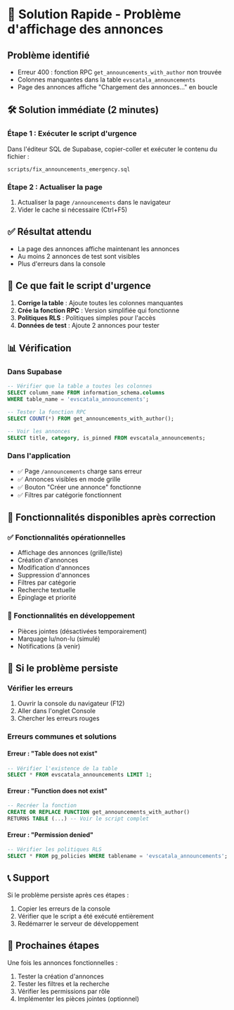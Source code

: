 # 🚨 Solution Rapide - Problème d'affichage des annonces

## Problème identifié
- Erreur 400 : fonction RPC `get_announcements_with_author` non trouvée
- Colonnes manquantes dans la table `evscatala_announcements`
- Page des annonces affiche "Chargement des annonces..." en boucle

## 🛠️ Solution immédiate (2 minutes)

### Étape 1 : Exécuter le script d'urgence
Dans l'éditeur SQL de Supabase, copier-coller et exécuter le contenu du fichier :
```
scripts/fix_announcements_emergency.sql
```

### Étape 2 : Actualiser la page
1. Actualiser la page `/announcements` dans le navigateur
2. Vider le cache si nécessaire (Ctrl+F5)

## ✅ Résultat attendu
- La page des annonces affiche maintenant les annonces
- Au moins 2 annonces de test sont visibles
- Plus d'erreurs dans la console

## 🔧 Ce que fait le script d'urgence

1. **Corrige la table** : Ajoute toutes les colonnes manquantes
2. **Crée la fonction RPC** : Version simplifiée qui fonctionne
3. **Politiques RLS** : Politiques simples pour l'accès
4. **Données de test** : Ajoute 2 annonces pour tester

## 📊 Vérification

### Dans Supabase
```sql
-- Vérifier que la table a toutes les colonnes
SELECT column_name FROM information_schema.columns 
WHERE table_name = 'evscatala_announcements';

-- Tester la fonction RPC
SELECT COUNT(*) FROM get_announcements_with_author();

-- Voir les annonces
SELECT title, category, is_pinned FROM evscatala_announcements;
```

### Dans l'application
- ✅ Page `/announcements` charge sans erreur
- ✅ Annonces visibles en mode grille
- ✅ Bouton "Créer une annonce" fonctionne
- ✅ Filtres par catégorie fonctionnent

## 🚀 Fonctionnalités disponibles après correction

### ✅ Fonctionnalités opérationnelles
- Affichage des annonces (grille/liste)
- Création d'annonces
- Modification d'annonces
- Suppression d'annonces
- Filtres par catégorie
- Recherche textuelle
- Épinglage et priorité

### 🔄 Fonctionnalités en développement
- Pièces jointes (désactivées temporairement)
- Marquage lu/non-lu (simulé)
- Notifications (à venir)

## 🐛 Si le problème persiste

### Vérifier les erreurs
1. Ouvrir la console du navigateur (F12)
2. Aller dans l'onglet Console
3. Chercher les erreurs rouges

### Erreurs communes et solutions

#### Erreur : "Table does not exist"
```sql
-- Vérifier l'existence de la table
SELECT * FROM evscatala_announcements LIMIT 1;
```

#### Erreur : "Function does not exist"
```sql
-- Recréer la fonction
CREATE OR REPLACE FUNCTION get_announcements_with_author()
RETURNS TABLE (...) -- Voir le script complet
```

#### Erreur : "Permission denied"
```sql
-- Vérifier les politiques RLS
SELECT * FROM pg_policies WHERE tablename = 'evscatala_announcements';
```

## 📞 Support

Si le problème persiste après ces étapes :
1. Copier les erreurs de la console
2. Vérifier que le script a été exécuté entièrement
3. Redémarrer le serveur de développement

## 🎯 Prochaines étapes

Une fois les annonces fonctionnelles :
1. Tester la création d'annonces
2. Tester les filtres et la recherche
3. Vérifier les permissions par rôle
4. Implémenter les pièces jointes (optionnel) 